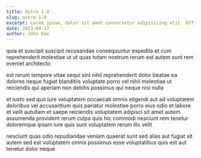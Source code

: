 ```yaml
---
title: Astro 1.0
slug: astro-1-0
excerpt: Lorem ipsum, dolor sit amet consectetur adipisicing elit. Officiis dolores assumenda cumque officia deleniti. Quia sint, vitae eum unde facere laudantium vero alias quae reiciendis!
date: 2023-04-17
author: John Doe
---
```


quia et suscipit suscipit recusandae consequuntur expedita et cum reprehenderit molestiae ut ut quas totam nostrum rerum est autem sunt rem eveniet architecto

est rerum tempore vitae sequi sint nihil reprehenderit dolor beatae ea dolores neque fugiat blanditiis voluptate porro vel nihil molestiae ut reiciendis qui aperiam non debitis possimus qui neque nisi nulla

et iusto sed quo iure voluptatem occaecati omnis eligendi aut ad voluptatem doloribus vel accusantium quis pariatur molestiae porro eius odio et labore et velit autullam et saepe reiciendis voluptatem adipisci sit amet autem assumenda provident rerum culpa quis hic commodi nesciunt rem tenetur doloremque ipsam iure quis sunt voluptatem rerum illo velit

nesciunt quas odio repudiandae veniam quaerat sunt sed alias aut fugiat sit autem sed est voluptatem omnis possimus esse voluptatibus quis est aut tenetur dolor neque